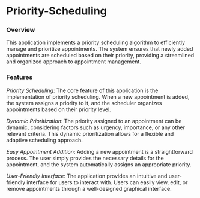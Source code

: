 #     Priority-Scheduling

###     Overview
This application implements a priority scheduling algorithm to efficiently manage and prioritize appointments. The system ensures that newly added appointments are scheduled         based on their priority, providing a streamlined and organized approach to appointment management.

###     Features
*Priority Scheduling*: The core feature of this application is the implementation of priority scheduling. When a new appointment is added, the system assigns a priority to it, and                           the scheduler organizes appointments based on their priority level.

*Dynamic Prioritization*: The priority assigned to an appointment can be dynamic, considering factors such as urgency, importance, or any other relevant criteria. This dynamic                                  prioritization allows for a flexible and adaptive scheduling approach.

*Easy Appointment Addition*: Adding a new appointment is a straightforward process. The user simply provides the necessary details for the appointment, and the system automatically                                assigns an appropriate priority.

*User-Friendly Interface*: The application provides an intuitive and user-friendly interface for users to interact with. Users can easily view, edit, or remove appointments through                              a well-designed graphical interface.
